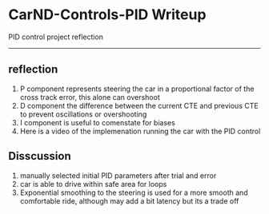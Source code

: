 # CarND-Controls-PID Writeup
PID control project reflection

---

## reflection
1. P component represents steering the car in a proportional factor of the cross track error, this alone can overshoot
2. D component  the difference between the current CTE and previous CTE to prevent oscillations or overshooting 
3. I component is useful to comenstate for biases 
4. Here is a video of the implemenation running the car with the PID control


## Disscussion

1. manually selected initial PID parameters after trial and error
2. car is able to drive within safe area for loops
3. Exponential smoothing to the steering is used for a more smooth and comfortable ride, although may add a bit latency but its a trade off 

